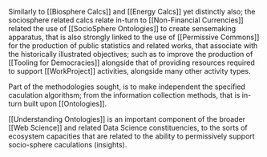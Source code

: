 Similarly to [[Biosphere Calcs]] and [[Energy Calcs]] yet distinctly also; the sociosphere related calcs relate in-turn to [[Non-Financial Currencies]] related the use of [[SocioSphere Ontologies]] to create sensemaking apparatus, that is also strongly linked to the use of [[Permissive Commons]] for the production of public statistics and related works, that associate with the historically illustrated objectives; such as to improve the production of [[Tooling for Democracies]] alongside that of providing resources required to support [[WorkProject]] activities, alongside many other activity types.

Part of the methodologies sought, is to make independent the specified caculation algorithsm; from the information collection methods, that is in-turn built upon [[Ontologies]].

[[Understanding Ontologies]] is an important component of the broader [[Web Science]] and related Data Science constituencies, to the sorts of ecosystem capacities that are related to the ability to permissively support socio-sphere caculations (insights). 


